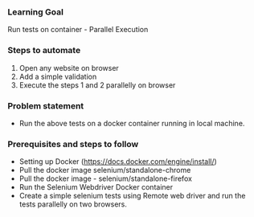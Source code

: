 ### Learning Goal
Run tests on container - Parallel Execution

### Steps to automate
1. Open any website on <chrome> browser
2. Add a simple validation
3. Execute the steps 1 and 2 parallelly on <firefix> browser 

### Problem statement
- Run the above tests on a docker container running in local machine.

### Prerequisites and steps to follow
- Setting up Docker (https://docs.docker.com/engine/install/)
- Pull the docker image selenium/standalone-chrome 
- Pull the docker image - selenium/standalone-firefox
- Run the Selenium Webdriver Docker container
- Create a simple selenium tests using Remote web driver and run the tests parallelly on two browsers.
